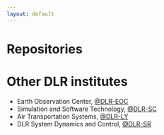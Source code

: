 ```yaml
---
layout: default
---
```


# Repositories

# Other DLR institutes 
* Earth Observation Center,           [@DLR-EOC](https://github.com/DLR-EOC)
* Simulation and Software Technology, [@DLR-SC](https://github.com/DLR-SC)
* Air Transportation Systems,         [@DLR-LY](https://github.com/DLR-LY)
* DLR System Dynamics and Control,    [@DLR-SR](https://github.com/DLR-SR)
